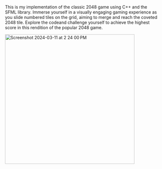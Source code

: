 This is my implementation of the classic 2048 game using C++ and the SFML library. Immerse yourself in a visually engaging gaming experience as you slide numbered tiles on the grid, aiming to merge and reach the coveted 2048 tile. Explore the codeand challenge yourself to achieve the highest score in this rendition of the popular 2048 game.

<img width="428" alt="Screenshot 2024-03-11 at 2 24 00 PM" src="https://github.com/jmatinyan/SFML-2048/assets/133541244/5890da7f-82e8-4682-a14c-1af8142e692e">

